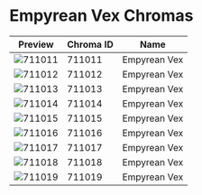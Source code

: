 # Empyrean Vex Chromas

| Preview | Chroma ID | Name |
|---------|-----------|------|
| ![711011](https://raw.communitydragon.org/latest/plugins/rcp-be-lol-game-data/global/default/v1/champion-chroma-images/711/711011.png) | 711011 | Empyrean Vex |
| ![711012](https://raw.communitydragon.org/latest/plugins/rcp-be-lol-game-data/global/default/v1/champion-chroma-images/711/711012.png) | 711012 | Empyrean Vex |
| ![711013](https://raw.communitydragon.org/latest/plugins/rcp-be-lol-game-data/global/default/v1/champion-chroma-images/711/711013.png) | 711013 | Empyrean Vex |
| ![711014](https://raw.communitydragon.org/latest/plugins/rcp-be-lol-game-data/global/default/v1/champion-chroma-images/711/711014.png) | 711014 | Empyrean Vex |
| ![711015](https://raw.communitydragon.org/latest/plugins/rcp-be-lol-game-data/global/default/v1/champion-chroma-images/711/711015.png) | 711015 | Empyrean Vex |
| ![711016](https://raw.communitydragon.org/latest/plugins/rcp-be-lol-game-data/global/default/v1/champion-chroma-images/711/711016.png) | 711016 | Empyrean Vex |
| ![711017](https://raw.communitydragon.org/latest/plugins/rcp-be-lol-game-data/global/default/v1/champion-chroma-images/711/711017.png) | 711017 | Empyrean Vex |
| ![711018](https://raw.communitydragon.org/latest/plugins/rcp-be-lol-game-data/global/default/v1/champion-chroma-images/711/711018.png) | 711018 | Empyrean Vex |
| ![711019](https://raw.communitydragon.org/latest/plugins/rcp-be-lol-game-data/global/default/v1/champion-chroma-images/711/711019.png) | 711019 | Empyrean Vex |